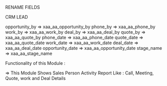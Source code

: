 RENAME FIELDS 

CRM LEAD

opportunity_by                   =>  xaa_aa_opportunity_by
phone_by                         =>  xaa_aa_phone_by
work_by                          =>  xaa_aa_work_by
deal_by                          =>  xaa_aa_deal_by
quote_by                         =>  xaa_aa_quote_by
phone_date                       =>  xaa_aa_phone_date
quote_date                       =>  xaa_aa_quote_date
work_date                        =>  xaa_aa_work_date
deal_date                        => xaa_aa_deal_date
opportunity_date                 => xaa_aa_opportunity_date
stage_name                       => xaa_aa_stage_name


Functionality of this Module : 

=> This Module Shows Sales Person Activity Report Like : 
   Call, Meeting, Quote, work and Deal Details